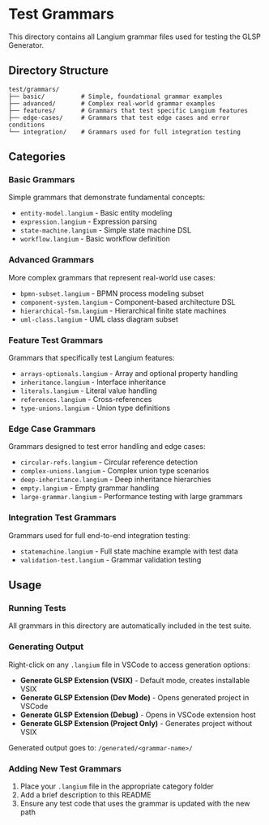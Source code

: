 # Test Grammars

This directory contains all Langium grammar files used for testing the GLSP Generator.

## Directory Structure

```
test/grammars/
├── basic/          # Simple, foundational grammar examples
├── advanced/       # Complex real-world grammar examples
├── features/       # Grammars that test specific Langium features
├── edge-cases/     # Grammars that test edge cases and error conditions
└── integration/    # Grammars used for full integration testing
```

## Categories

### Basic Grammars
Simple grammars that demonstrate fundamental concepts:
- `entity-model.langium` - Basic entity modeling
- `expression.langium` - Expression parsing
- `state-machine.langium` - Simple state machine DSL
- `workflow.langium` - Basic workflow definition

### Advanced Grammars
More complex grammars that represent real-world use cases:
- `bpmn-subset.langium` - BPMN process modeling subset
- `component-system.langium` - Component-based architecture DSL
- `hierarchical-fsm.langium` - Hierarchical finite state machines
- `uml-class.langium` - UML class diagram subset

### Feature Test Grammars
Grammars that specifically test Langium features:
- `arrays-optionals.langium` - Array and optional property handling
- `inheritance.langium` - Interface inheritance
- `literals.langium` - Literal value handling
- `references.langium` - Cross-references
- `type-unions.langium` - Union type definitions

### Edge Case Grammars
Grammars designed to test error handling and edge cases:
- `circular-refs.langium` - Circular reference detection
- `complex-unions.langium` - Complex union type scenarios
- `deep-inheritance.langium` - Deep inheritance hierarchies
- `empty.langium` - Empty grammar handling
- `large-grammar.langium` - Performance testing with large grammars

### Integration Test Grammars
Grammars used for full end-to-end integration testing:
- `statemachine.langium` - Full state machine example with test data
- `validation-test.langium` - Grammar validation testing

## Usage

### Running Tests
All grammars in this directory are automatically included in the test suite.

### Generating Output
Right-click on any `.langium` file in VSCode to access generation options:
- **Generate GLSP Extension (VSIX)** - Default mode, creates installable VSIX
- **Generate GLSP Extension (Dev Mode)** - Opens generated project in VSCode
- **Generate GLSP Extension (Debug)** - Opens in VSCode extension host
- **Generate GLSP Extension (Project Only)** - Generates project without VSIX

Generated output goes to: `/generated/<grammar-name>/`

### Adding New Test Grammars
1. Place your `.langium` file in the appropriate category folder
2. Add a brief description to this README
3. Ensure any test code that uses the grammar is updated with the new path